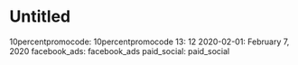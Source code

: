 # Untitled

10percentpromocode: 10percentpromocode
13: 12
2020-02-01: February 7, 2020
facebook_ads: facebook_ads
paid_social: paid_social